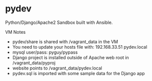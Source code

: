 # pydev
Python/Django/Apache2 Sandbox built with Ansible.


VM Notes

- pydev/share is shared with /vagrant_data in the VM
- You need to update your hosts file with: 192.168.33.51 pydev.local
- mysql user/pass: pyguy/pypass
- Django project is installed outside of Apache web root in /vagrant_data/pyproj
- website points to /vagrant_data/pydev.local
- pydev.sql is imported with some sample data for the Django app